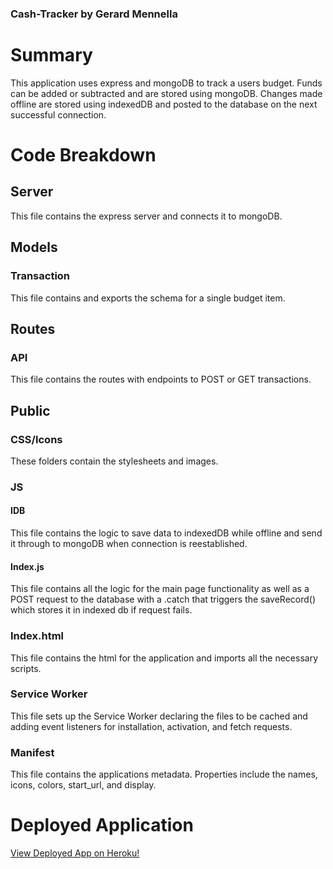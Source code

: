 ### Cash-Tracker by Gerard Mennella

# Summary
This application uses express and mongoDB to track a users budget. Funds can be added or subtracted and are stored using mongoDB. Changes made offline are stored using indexedDB and posted to the database on the next successful connection.

# Code Breakdown

## Server
This file contains the express server and connects it to mongoDB.

## Models
### Transaction
This file contains and exports the schema for a single budget item.

## Routes
### API
This file contains the routes with endpoints to POST or GET transactions.

## Public
### CSS/Icons
These folders contain the stylesheets and images.
### JS
#### IDB
This file contains the logic to save data to indexedDB while offline and send it through to mongoDB when connection is reestablished.
#### Index.js
This file contains all the logic for the main page functionality as well as a POST request to the database with a .catch that triggers the saveRecord() which stores it in indexed db if request fails.
### Index.html
This file contains the html for the application and imports all the necessary scripts.
### Service Worker
This file sets up the Service Worker declaring the files to be cached and adding event listeners for installation, activation, and fetch requests.
### Manifest
This file contains the applications metadata. Properties include the names, icons, colors, start_url, and display.

# Deployed Application
[View Deployed App on Heroku!](https://desolate-shore-04532.herokuapp.com/)